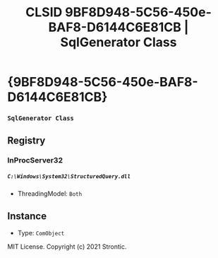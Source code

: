 ﻿---
title: "CLSID 9BF8D948-5C56-450e-BAF8-D6144C6E81CB | SqlGenerator Class"
excerpt: What is COM-Object CLSID 9BF8D948-5C56-450e-BAF8-D6144C6E81CB?
---

# {9BF8D948-5C56-450e-BAF8-D6144C6E81CB}

### `SqlGenerator Class`

## Registry


### InProcServer32

##### `C:\Windows\System32\StructuredQuery.dll`
* ThreadingModel: `Both`

## Instance

* Type: `ComObject`

MIT License. Copyright (c) 2021 Strontic.


